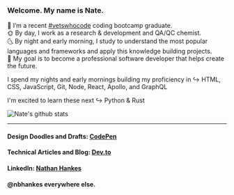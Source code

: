 ### Welcome. My name is Nate.

🔭 I’m a recent [#vetswhocode](https://vetswhocode.io/) coding bootcamp graduate. <br>
🌞 By day, I work as a research & development and QA/QC chemist. <br>
🌜 By night and early morning, I study to understand the most popular languages and frameworks and apply this knowledge building projects. <br>
🚀 My goal is to become a professional software developer that helps create the future.

I spend my nights and early mornings building my proficiency in ↪️ HTML, CSS, JavaScript, Git, Node, React, Apollo, and GraphQL

I'm excited to learn these next ↪️ Python & Rust 


![Nate's github stats](https://github-readme-stats.vercel.app/api?username=nbhankes&title_color=322F37&icon_color=2D3142&text_color=8C8797&bg_color=EAE9EC&hide=["stars"])

<hr />

#### Design Doodles and Drafts: [CodePen](https://codepen.io/nbhankes) <br>
#### Technical Articles and Blog: [Dev.to](https://dev.to/nbhankes) <br>
#### LinkedIn: [Nathan Hankes](https://www.linkedin.com/in/nbhankes/) <br>

#### @nbhankes everywhere else.
